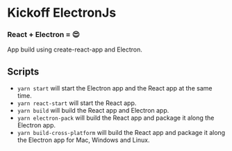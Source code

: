 # Kickoff ElectronJs

### React + Electron = 😍

App build using create-react-app and Electron.

## Scripts

- ```yarn start``` will start the Electron app and the React app at the same time.
- ```yarn react-start``` will start the React app.
- ```yarn build``` will build the React app and Electron app.
- ```yarn electron-pack``` will build the React app and package it along the Electron app.
- ```yarn build-cross-platform``` will build the React app and package it along the Electron app for Mac, Windows and Linux.

